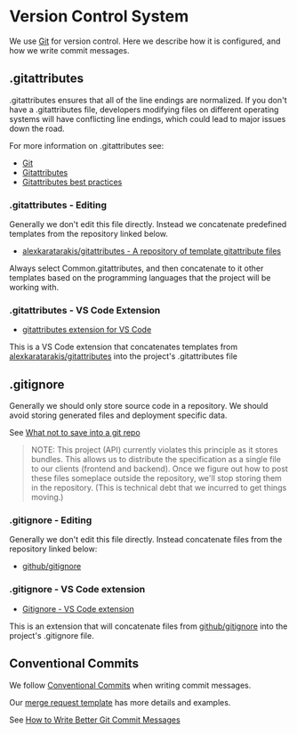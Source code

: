 # Version Control System

We use [Git](https://git-scm.com/docs/gitattributes)
for version control. Here we describe how it is configured,
and how we write commit messages.

## .gitattributes

.gitattributes ensures that all of the line endings are normalized. If
you don't have a .gitattributes file, developers modifying files on
different operating systems will have conflicting line endings, which
could lead to major issues down the road.

For more information on .gitattributes see:

* [Git](https://git-scm.com/docs/gitattributes)
* [Gitattributes](https://dev.to/deadlybyte/please-add-gitattributes-to-your-git-repository-1jld)
* [Gitattributes best practices](https://rehansaeed.com/gitattributes-best-practices/)

### .gitattributes - Editing

Generally we don't edit this file directly. Instead we concatenate
predefined templates from the repository linked below.

* [alexkaratarakis/gitattributes - A repository of template gitattribute
    files](https://github.com/alexkaratarakis/gitattributes)

Always select Common.gitattributes, and then concatenate to it other templates
based on the programming languages that the project will be working with.

### .gitattributes - VS Code Extension

* [gitattributes extension for VS Code](https://marketplace.visualstudio.com/items?itemName=hashhar.gitattributes)

This is a VS Code extension that concatenates templates from
[alexkaratarakis/gitattributes](https://github.com/alexkaratarakis/gitattributes)
into the project's .gitattributes file

## .gitignore

Generally we should only store source code in a repository. We should avoid
storing generated files and deployment specific data.

See [What not to save into a git repo](https://zellwk.com/blog/what-not-to-save-into-a-git-repo/)

> NOTE: This project (API) currently violates this principle as it stores
> bundles. This allows us to distribute the specification as a single file
> to our clients (frontend and backend). Once we figure out how to post
> these files someplace outside the repository, we'll stop storing them
> in the repository. (This is technical debt that we incurred to get things
> moving.)

### .gitignore - Editing

Generally we don't edit this file directly. Instead concatenate files
from the repository linked below:

* [github/gitignore](https://github.com/github/gitignore)

### .gitignore - VS Code extension

* [Gitignore - VS Code extension](https://marketplace.visualstudio.com/items?itemName=codezombiech.gitignore)

This is an extension that will concatenate files from
[github/gitignore](https://github.com/github/gitignore) into the project's
.gitignore file.

## Conventional Commits

We follow
[Conventional Commits](https://www.conventionalcommits.org/en/v1.0.0/)
when writing commit messages.

Our [merge request template](../../.gitlab/merge_request_templates/squashing.md)
has more details and examples.

See [How to Write Better Git Commit Messages](https://www.freecodecamp.org/news/how-to-write-better-git-commit-messages/)
